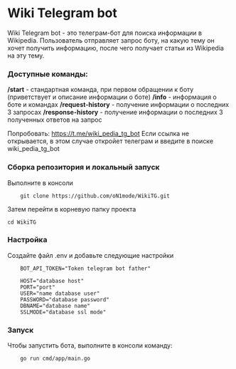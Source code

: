 # Wiki Telegram bot

Wiki Telegram bot - это телеграм-бот для поиска информации в Wikipedia.
Пользователь отправляет запрос боту, на какую тему он хочет получить информацию, после чего получает статьи из Wikipedia на эту тему.

### Доступные команды:

**/start** - стандартная команда, при первом обращении к боту (приветствует и описание информации о боте)
**/info** - информация о боте и командах
**/request-history** - получение информации о последних 3 запросах
**/response-history** - получение информации о последних 3 полученных ответов на запрос

Попробовать: https://t.me/wiki_pedia_tg_bot
Если ссылка не открывается, в этом случае откройет телеграм и введите в поиске wiki_pedia_tg_bot

### Сборка репозитория и локальный запуск

Выполните в консоли

```Console
    git clone https://github.com/oN1mode/WikiTG.git
```

Затем перейти в корневую папку проекта

```Console
cd WikiTG
```

### Настройка

Создайте файл .env и добавьте следующие настройки

```
    BOT_API_TOKEN="Token telegram bot father"

    HOST="database host"
    PORT="port"
    USER="name database user"
    PASSWORD="database password"
    DBNAME="database name"
    SSLMODE="database ssl mode"
```

### Запуск

Чтобы запустить бота, выполните в консоли команду:

```Console
    go run cmd/app/main.go
```
